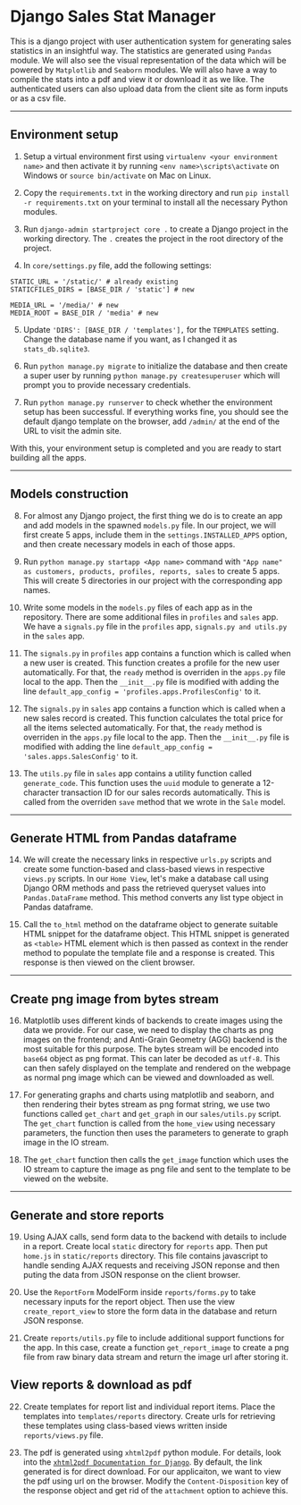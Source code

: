 # Django Sales Stat Manager

This is a django project with user authentication system for generating sales statistics in an insightful way. The statistics are generated using `Pandas` module. We will also see the visual representation of the data which will be powered by `Matplotlib` and `Seaborn` modules. We will also have a way to compile the stats into a pdf and view it or download it as we like. The authenticated users can also upload data from the client site as form inputs or as a csv file.

<hr>

## Environment setup

1. Setup a virtual environment first using `virtualenv <your environment name>` and then activate it by running `<env name>\scripts\activate` on Windows or `source bin/activate` on Mac on Linux.

2. Copy the `requirements.txt` in the working directory and run `pip install -r requirements.txt` on your terminal to install all the necessary Python modules.

3. Run `django-admin startproject core .` to create a Django project in the working directory. The `.` creates the project in the root directory of the project.

4. In `core/settings.py` file, add the following settings:

```
STATIC_URL = '/static/' # already existing
STATICFILES_DIRS = [BASE_DIR / 'static'] # new

MEDIA_URL = '/media/' # new
MEDIA_ROOT = BASE_DIR / 'media' # new
```

5. Update `'DIRS': [BASE_DIR / 'templates'],` for the `TEMPLATES` setting. Change the database name if you want, as I changed it as `stats_db.sqlite3`.

6. Run `python manage.py migrate` to initialize the database and then create a super user by running `python manage.py createsuperuser` which will prompt you to provide necessary credentials.

7. Run `python manage.py runserver` to check whether the environment setup has been successful. If everything works fine, you should see the default django template on the browser, add `/admin/` at the end of the URL to visit the admin site.

With this, your environment setup is completed and you are ready to start building all the apps.

<hr>

## Models construction

8. For almost any Django project, the first thing we do is to create an app and add models in the spawned `models.py` file. In our project, we will first create 5 apps, include them in the `settings.INSTALLED_APPS` option, and then create necessary models in each of those apps.

9. Run `python manage.py startapp <App name>` command with `"App name" as customers, products, profiles, reports, sales` to create 5 apps. This will create 5 directories in our project with the corresponding app names.

10. Write some models in the `models.py` files of each app as in the repository. There are some additional files in `profiles` and `sales` app. We have a `signals.py` file in the `profiles` app, `signals.py and utils.py` in the `sales` app.

11. The `signals.py` in `profiles` app contains a function which is called when a new user is created. This function creates a profile for the new user automatically. For that, the `ready` method is overriden in the `apps.py` file local to the app. Then the `__init__.py` file is modified with adding the line `default_app_config = 'profiles.apps.ProfilesConfig'` to it.

12. The `signals.py` in `sales` app contains a function which is called when a new sales record is created. This function calculates the total price for all the items selected automatically. For that, the `ready` method is overriden in the `apps.py` file local to the app. Then the `__init__.py` file is modified with adding the line `default_app_config = 'sales.apps.SalesConfig'` to it.

13. The `utils.py` file in `sales` app contains a utility function called `generate_code`. This function uses the `uuid` module to generate a 12-character transaction ID for our sales records automatically. This is called from the overriden `save` method that we wrote in the `Sale` model.

<hr>

## Generate HTML from Pandas dataframe

14. We will create the necessary links in respective `urls.py` scripts and create some function-based and class-based views in respective `views.py` scripts. In our `Home View`, let's make a database call using Django ORM methods and pass the retrieved queryset values into `Pandas.DataFrame` method. This method converts any list type object in Pandas dataframe.

15. Call the `to_html` method on the dataframe object to generate suitable HTML snippet for the dataframe object. This HTML snippet is generated as `<table>` HTML element which is then passed as context in the render method to populate the template file and a response is created. This response is then viewed on the client browser.

<hr>

## Create png image from bytes stream

16. Matplotlib uses different kinds of backends to create images using the data we provide. For our case, we need to display the charts as png images on the frontend; and Anti-Grain Geometry (AGG) backend is the most suitable for this purpose. The bytes stream will be encoded into `base64` object as png format. This can later be decoded as `utf-8`. This can then safely displayed on the template and rendered on the webpage as normal png image which can be viewed and downloaded as well.

17. For generating graphs and charts using matplotlib and seaborn, and then rendering their bytes stream as png format string, we use two functions called `get_chart` and `get_graph` in our `sales/utils.py` script. The `get_chart` function is called from the `home_view` using necessary parameters, the function then uses the parameters to generate to graph image in the IO stream.

18. The `get_chart` function then calls the `get_image` function which uses the IO stream to capture the image as png file and sent to the template to be viewed on the website.

<hr>

## Generate and store reports

19. Using AJAX calls, send form data to the backend with details to include in a report. Create local `static` directory for `reports` app. Then put `home.js` in `static/reports` directory. This file contains javascript to handle sending AJAX requests and receiving JSON reponse and then puting the data from JSON response on the client browser.

20. Use the `ReportForm` ModelForm inside `reports/forms.py` to take necessary inputs for the report object. Then use the view `create_report_view` to store the form data in the database and return JSON response.

21. Create `reports/utils.py` file to include additional support functions for the app. In this case, create a function `get_report_image` to create a png file from raw binary data stream and return the image url after storing it.

## View reports & download as pdf

22. Create templates for report list and individual report items. Place the templates into `templates/reports` directory. Create urls for retrieving these templates using class-based views written inside `reports/views.py` file.

23. The pdf is generated using `xhtml2pdf` python module. For details, look into the [`xhtml2pdf Documentation for Django`](https://xhtml2pdf.readthedocs.io/en/latest/usage.html). By default, the link generated is for direct download. For our applicaiton, we want to view the pdf using url on the browser. Modify the `Content-Disposition` key of the response object and get rid of the `attachment` option to achieve this.

